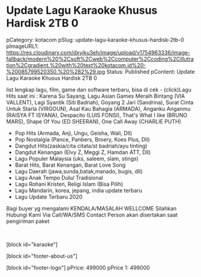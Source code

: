 # Update Lagu Karaoke Khusus Hardisk 2TB 0

pCategory: kotacom
pSlug: update-lagu-karaoke-khusus-hardisk-2tb-0
pImageURL1: https://res.cloudinary.com/dxyjku3eh/image/upload/v1754963336/image-fallback/modern%20%2Csoft%2Cweb%2Ccomputer%2Ccoding%2Cillutration%2Cgradient.%20with%20text%20kotacom.id%20-%20085799520350.%20%282%29.jpg
Status: Published
pContent: Update Lagu Karaoke Khusus Hardisk 2TB 0

list lengkap lagu, film, game dan software terbaru, bisa di cek -   (click)Lagu Hits saat ini :
Karena Su Sayang, Lagu Asian Games Meraih Bintang (VIA VALLENT), Lagi Syantik (Siti Badriah), Goyang 2 Jari (Sandrina), Surat Cinta Untuk Starla (VIRGOUN), Asal Kau Bahagia (ARMADA), Anganku Anganmu (RAISYA FT ISYANA), Despacito (LUIS FONSI), That's What I like (BRUNO MARS), Shape Of You (ED SHEERAN), One Call Away (CHARLIE PUTH)

- Pop Hits (Armada, Anji, Ungu, Geisha, Wali, Dll)
- Pop Nostalgia (Pance, Panbers, Broery, Koes Plus, Dll)
- Dangdut Hits(zaskia/cita citata/st badriah/ayu tinting)
- Dangdut Kenangan (Elvy Z, Meggi Z, Hamdan ATT, Dll)
- Lagu Populer Malaysia (uks, saleem, slam, stings)
- Barat Hits, Barat Kenangan, Barat Love Song
- Lagu Daerah (jawa,sunda,batak,manado, bugis, dll)
- Lagu Anak Tempo Dulu/ Tradisional
- Lagu Rohani Kristen, Religi Islam (Bisa Pilih)
- Lagu Mandarin, korea, jepang, india update terbaru
- Lagu Update Terbaru 2020

Bagi buyer yg mengalami KENDALA/MASALAH
WELLCOME Silahkan Hubungi Kami Via Call/WA/SMS
Contact Person akan disertakan saat pengiriman paket

&nbsp;

[block id="karaoke"]

[block id="footer-about-us"]

[block id="footer-logo"]
pPrice: 499000
pPrice 1: 499000